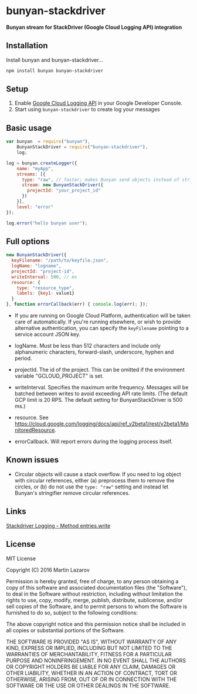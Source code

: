 # bunyan-stackdriver

**Bunyan stream for StackDriver (Google Cloud Logging API) integration**

## Installation

Install bunyan and bunyan-stackdriver...

```bash
npm install bunyan bunyan-stackdriver
```

## Setup

1. Enable [Google Cloud Logging API](https://console.cloud.google.com/apis/api/logging.googleapis.com/overview)
in your Google Developer Console.
1. Start using `bunyan-stackdriver` to create log your messages

## Basic usage

```javascript
var bunyan  = require("bunyan"),
    BunyanStackDriver = require("bunyan-stackdriver"),
    log;

log = bunyan.createLogger({
    name: "myApp",
    streams: [{
      type: "raw", // faster; makes Bunyan send objects instead of stringifying messages
      stream: new BunyanStackDriver({
        projectId: "your_project_id"
      })
    }],
    level: "error"
});

log.error("hello bunyan user");
```

## Full options

```javascript
new BunyanStackDriver({
  keyFilename: "/path/to/keyfile.json",
  logName: "logname",
  projectId: "project-id",
  writeInterval: 500, // ms
  resource: {
    type: "resource_type",
    labels: {key1: value1}
  }
}, function errorCallback(err) { console.log(err); });
```

* If you are running on Google Cloud Platform, authentication will be taken
care of automatically. If you're running elsewhere, or wish to provide
alternative authentication, you can specify the `keyFilename` pointing to a
service account JSON key.

* logName. Must be less than 512 characters and include only alphanumeric
characters, forward-slash, underscore, hyphen and period.

* projectId. The id of the project. This can be omitted if the environment
variable "GCLOUD_PROJECT" is set.

* writeInterval. Specifies the maximum write frequency. Messages will be
batched between writes to avoid exceeding API rate limits. (The default GCP
limit is 20 RPS. The default setting for BunyanStackDriver is 500 ms.)

* resource. See https://cloud.google.com/logging/docs/api/ref_v2beta1/rest/v2beta1/MonitoredResource.

* errorCallback. Will report errors during the logging process itself.

## Known issues

* Circular objects will cause a stack overflow. If you need to log object with
circular references, either (a) preprocess them to remove the circles, or (b)
do not use the `type: "raw"` setting and instead let Bunyan's stringifier
remove circular references.

## Links

[Stackdriver Logging - Method entries.write](https://cloud.google.com/logging/docs/api/ref_v2beta1/rest/v2beta1/entries/write)

## License

MIT License

Copyright (C) 2016 Martin Lazarov

Permission is hereby granted, free of charge, to any person obtaining a copy of this software and associated documentation files (the "Software"), to deal in the Software without restriction, including without limitation the rights to use, copy, modify, merge, publish, distribute, sublicense, and/or sell copies of the Software, and to permit persons to whom the Software is furnished to do so, subject to the following conditions:

The above copyright notice and this permission notice shall be included in all copies or substantial portions of the Software.

THE SOFTWARE IS PROVIDED "AS IS", WITHOUT WARRANTY OF ANY KIND, EXPRESS OR IMPLIED, INCLUDING BUT NOT LIMITED TO THE WARRANTIES OF MERCHANTABILITY, FITNESS FOR A PARTICULAR PURPOSE AND NONINFRINGEMENT. IN NO EVENT SHALL THE AUTHORS OR COPYRIGHT HOLDERS BE LIABLE FOR ANY CLAIM, DAMAGES OR OTHER LIABILITY, WHETHER IN AN ACTION OF CONTRACT, TORT OR OTHERWISE, ARISING FROM, OUT OF OR IN CONNECTION WITH THE SOFTWARE OR THE USE OR OTHER DEALINGS IN THE SOFTWARE.
